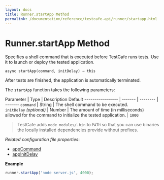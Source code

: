 ```yaml
---
layout: docs
title: Runner.startApp Method
permalink: /documentation/reference/testcafe-api/runner/startapp.html
---
```

# Runner.startApp Method

Specifies a shell command that is executed before TestCafe runs tests. Use it to launch or deploy the tested application.

```text
async startApp(command, initDelay) → this
```

After tests are finished, the application is automatically terminated.

The `startApp` function takes the following parameters:

Parameter         | Type    | Description   Default
----------------- | ------- | -------- | -------
`command`                     | String | The shell command to be executed.
`initDelay`&#160;*(optional)* | Number | The amount of time (in milliseconds) allowed for the command to initialize the tested application. | `1000`

> TestCafe adds `node_modules/.bin` to `PATH` so that you can use binaries the locally installed dependencies provide without prefixes.

*Related configuration file properties*:

* [appCommand](../../configuration-file.md#appcommand)
* [appInitDelay](../../configuration-file.md#appinitdelay)

**Example**

```js
runner.startApp('node server.js', 4000);
```
